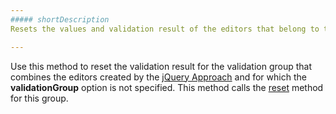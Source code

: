 ```yaml
---
##### shortDescription
Resets the values and validation result of the editors that belong to the default validation group.

---
```

Use this method to reset the validation result for the validation group that combines the editors created by the [jQuery Approach](/concepts/00%20Getting%20Started/10%20Widget%20Basics%20-%20jQuery/01%20Create%20and%20Configure%20a%20Widget.md '/Documentation/Guide/Getting_Started/Widget_Basics_-_jQuery/Create_and_Configure_a_Widget/') and for which the **validationGroup** option is not specified. This method calls the [reset](/api-reference/10%20UI%20Widgets/dxValidationGroup/3%20Methods/reset().md '/Documentation/ApiReference/UI_Widgets/dxValidationGroup/Methods/#reset') method for this group.